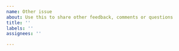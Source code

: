 ```yaml
---
name: Other issue
about: Use this to share other feedback, comments or questions
title: ''
labels: ''
assignees: ''

---
```



